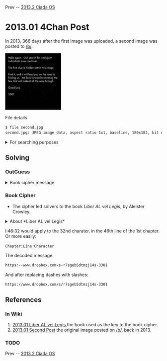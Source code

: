 Prev -- [2013.2 Ciada OS](../../2013/02.cicadaOS)

# 2013.01 4Chan Post

In 2013, 366 days after the first image was uploaded, a second image was posted to [/b/](https://4chan.org/b/).

![second.jpg](img/second.jpg)

File details

```bash
$ file second.jpg
second.jpg: JPEG image data, aspect ratio 1x1, baseline, 180x182, bit depth 8
```

<details>
    <summary>For searching purposes</summary>

```

Hello again. Our search for intelligent 
individuals now continues.

The first clue is hidden within this image.

Find it, and it will lead you on the road to
finding us. We look forwardto meeting the
few that will make it all the way through.

Good luck.

3301

```

</details>

## Solving

### OutGuess

<details>
    <summary>Book cipher message</summary>
    
```

-----BEGIN PGP SIGNED MESSAGE-----
Hash: SHA1

Welcome again.

Here is a book code.  To find the book, break this riddle:

A book whose study is forbidden
Once dictated to a beast;
To be read once and then destroyed
Or you shall have no peace. 


I:1:6
I:2:15
I:3:26
I:5:4
I:6:15
I:10:26
I:14:136
I:15:68
I:16:42
I:18:17
I:19:14
I:20:58
I:21:10
I:22:8
I:23:6
I:25:17
I:26:33
I:27:30
I:46:32
I:47:53
I:49:209
I:50:10
I:51:115
I:52:39
I:53:4
I:62:43
I:63:8
III:19:84
III:20:10
III:21:11
III:22:3
III:23:58
5
I:1:3
I:2:15
I:3:6
I:14:17
I:30:68
I:60:11
II:49:84
II:50:50
II:64:104
II:76:3
II:76:3
0
I:60:11


Good luck.

3301

-----BEGIN PGP SIGNATURE-----
Version: GnuPG v1.4.11 (GNU/Linux)

iQIcBAEBAgAGBQJQ5QoZAAoJEBgfAeV6NQkPf2IQAKWgwI5EC33Hzje+YfeaLf6m
sLKjpc2Go98BWGReikDLS4PpkjX962L4Q3TZyzGenjJSUAEcyoHVINbqvK1sMvE5
9lBPmsdBMDPreA8oAZ3cbwtI3QuOFi3tY2qI5sJ7GSfUgiuI6FVVYTU/iXhXbHtL
boY4Sql5y7GaZ65cmH0eA6/418d9KL3Qq3qkTcM/tRAHhOZFMZfT42nsbcvZ2sWi
YyrAT5C+gs53YhODxEY0T9M2fam5AgUIWrMQa3oTRHSoNAefrDuOE7YtPy40j7kk
5/5RztmAzeEdRd8QS1ktHMezXEhdDP/DEdIJCLT5eA27VnTY4+x1Ag9tsDFuitY4
2kEaVtCrf/36JAAwEcwOg2B/stdjXe10RHFStY0N9wQdReW3yAOBohvtOubicbYY
mSCS1Bx91z7uYOo2QwtRaxNs69beSSy+oWBef4uTir8Q6WmgJpmzgmeG7ttEHquj
69CLSOWOm6Yc6qixsZy7ZkYDrSVrPwpAZdEXip7OHST5QE/Rd1M8RWCOODba16Lu
URKvgl0/nZumrPQYbB1roxAaCMtlMoIOvwcyldO0iOQ/2iD4Y0L4sTL7ojq2UYwX
bCotrhYv1srzBIOh+8vuBhV9ROnf/gab4tJII063EmztkBJ+HLfst0qZFAPHQG22
41kaNgYIYeikTrweFqSK
=Ybd6
-----END PGP SIGNATURE-----

```

</details>

### Book Cipher

* The cipher led solvers to the book *Liber AL vel Legis*,  by Aleister Crowley.

<details>
    <summary>About *Liber AL vel Legis* </summary>
   Published in 1904, Liber AL vel Legis, commonly known as The Book of the Law, is the central sacred text of Thelema, allegedly written down from dictation mostly by Aleister Crowley, although his wife Rose Edith Crowley is also known to have written two phrases into the manuscript of the Book after its dictation.
</details>

I:46:32 would apply to the 32nd charater, in the 46th line of the 1st chapter. Or more easily:

`Chapter:Line:Character` 

The decoded message:

```bash
https:--www.dropbox.com-s-r7sgeb5dtmzj14s-3301
```

And after replacing dashes with slashes:

```bash
https://www.dropbox.com/s/r7sgeb5dtmzj14s-3301
```

## References

### In Wiki

1. [2013.01 Liber AL vel Legis ](https://www.sacred-texts.com/oto/engccxx.htm) the book used as the key to the book cipher.
2. [2013.01 Second Post](img/second.jpg) the original image posted on [/b/](https://4chan.org/b/). back in 2013.

### TODO

Prev -- [2013.2 Ciada OS](../../2013/02.cicadaOS) 

